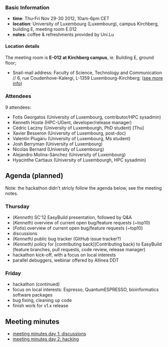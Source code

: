 ### Basic Information

* **time**: Thu-Fri Nov 29-30 2012, 10am-6pm CET
* **location**: University of Luxembourg (Luxembourg), campus Kirchberg, building E, meeting room E.012
* **notes**: coffee & refreshments provided by Uni.Lu

#### Location details

The meeting room is **E-012 at Kirchberg campus**, ie. Building E, ground floor;
* Snail-mail address: Faculty of Science, Technology and Communication // 6, rue Coudenhove-Kalergi, L-1359 Luxembourg-Kirchberg; ([see more info](http://wwwen.uni.lu/fstc/contact_and_access))

### Attendees

9 attendees:
* Fotis Georgatos (University of Luxembourg, contributor/HPC sysadmin)
* Kenneth Hoste (HPC-UGent, developer/release manager)
* Cédric Laczny (University of Luxembourgh, PhD student) [Thu]
* Xavier Besseron (University of Luxembourg, post-doc)
* Valentin Plugaru (University of Luxembourg, Ms student)
* Josh Berryman (University of Luxembourg)
* Nicolas Bernard (University of Luxembourg)
* Alejandro Molina-Sánchez  (University of Luxembourg)
* Hyacinthe Cartiaux (University of Luxembourgh, HPC sysadmin)

## Agenda (planned)

Note: the hackathon didn't stricly follow the agenda below, see the meeting notes.

### Thursday

 * (_Kenneth_) SC'12 EasyBuild presentation, followed by Q&A
 * (_Kenneth_) overview of current open bug/feature requests (~top10)
 * (_Fotis_) overview of current open bug/feature requests (~top10)
 * discussions
  * _(Kenneth)_ public bug tracker (GitHub issue tracker?)
  * _(Kenneth)_ policy for [contributing back](Contributing back) to EasyBuild (feature branches, pull requests, code review, release manager)
 * hackathon kick-off, with a focus on local interests
 * parallel debuggers, webinar offered by Allinea DDT

### Friday

 * hackathon (continued)
  * focus on local interests: Espresso, QuantumESPRESSO, bioinformatics software packages
  * bug fixing, cleaning up code
  * finish work for v1.x release

## Meeting minutes

 * [meeting minutes day 1: discussions](2nd-EasyBuild-hackathon---meeting-minutes-day-1)
 * [meeting minutes day 2: hacking](2nd-EasyBuild-hackathon---meeting-minutes-day-2)